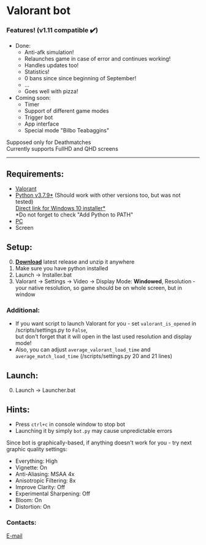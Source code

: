 # Valorant bot

### Features! (v1.11 compatible :heavy_check_mark:)
- Done:
    - Anti-afk simulation!
    - Relaunches game in case of error and continues working!
    - Handles updates too!
    - Statistics!
    - 0 bans since since beginning of September!
    - ...
    - Goes well with pizza!
- Coming soon:
    - Timer
    - Support of different game modes
    - Trigger bot
    - App interface
    - Special mode "Bilbo Teabaggins"


Supposed only for Deathmatches  
Currently supports FullHD and QHD screens

---

## Requirements:
- [Valorant](https://playvalorant.com/en-us/ "https://playvalorant.com/en-us/")
- [Python v3.7.9*](https://www.python.org/downloads/ "https://www.python.org/downloads/release/python-379/") 
(Should work with other versions too, but was not tested)  
[Direct link for Windows 10 installer*](https://www.python.org/ftp/python/3.7.9/python-3.7.9-amd64.exe)  
*Do not forget to check "Add Python to PATH"
- [PC](https://downloadmoreram.com/ "Go on, do it")
- Screen

## Setup:
0. [**Download**](https://github.com/sogoeslight/ValorantBot/archive/1.22.zip) latest release and unzip it anywhere
1. Make sure you have python installed
2. Launch -> Installer.bat
3. Valorant -> Settings -> Video -> Display Mode: **Windowed**, Resolution - your native resolution, so game should be
on whole screen, but in window  
### Additional:
- If you want script to launch Valorant for you - set `valorant_is_opened` in /scripts/settings.py to `False`,  
but don't forget that it will open in the last used resolution and display mode!
- Also, you can adjust `average_valorant_load_time` 
and `average_match_load_time` (/scripts/settings.py 20 and 21 lines)

## Launch:
0. Launch -> Launcher.bat

## Hints:
- Press `ctrl+c` in console window to stop bot
- Launching it by simply `bot.py` may cause unpredictable errors

Since bot is graphically-based, if anything doesn't work for you - try next graphic quality settings:
- Everything: High
- Vignette: On
- Anti-Aliasing: MSAA 4x
- Anisotropic Filtering: 8x
- Improve Clarity: Off
- Experimental Sharpening: Off
- Bloom: On
- Distortion: On 

### Contacts:
[E-mail](mailto:SoGoesLight@gmail.com)